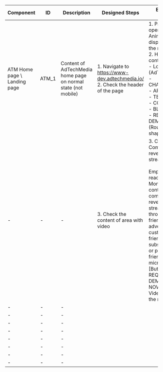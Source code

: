 Component |	ID |	Description |	Designed Steps |	Expected Result |	Created<br> By |	Last<br> Updated |
 --- | --- | --- | --- | --- | --- | --- |
 ATM Home page \ Landing page | ATM_1 | Content of AdTechMedia home page on normal state (not mobile) | 1. Navigate to https://www-dev.adtechmedia.io/ <br> 2. Check the header of the page | 1. Page is opened. Animation is displayed on the right <br> 2. Header contains: <br>     - Logo (AdTechMedia) <br>     - CHALLENGES <br>     - API <br>     - TEAM <br>     - CONTACT <br>     - BLOG <br>     - REQUEST A DEMO (Rounded shape)" | Alexandr Urita | 15.06.2017
- | - | - | 3. Check the content of area with video | 3. Content: <br> Complementary revenue streams <br> <br> Empower your readers. Monetize your content. Unlock complementary revenue streams through user friendly advertising, customer friendly subscriptions or privacy friendly micropayments. <br> [Buttons] <br> REQUEST A DEMO, WATCH NOW <br> Video area on the right"  | - | -
- | - | - |  |  | - | -
- | - | - |  |  | - | -
- | - | - |  |  | - | -
- | - | - |  |  | - | -
- | - | - |  |  | - | -
- | - | - |  |  | - | -
- | - | - |  |  | - | -
- | - | - |  |  | - | -
